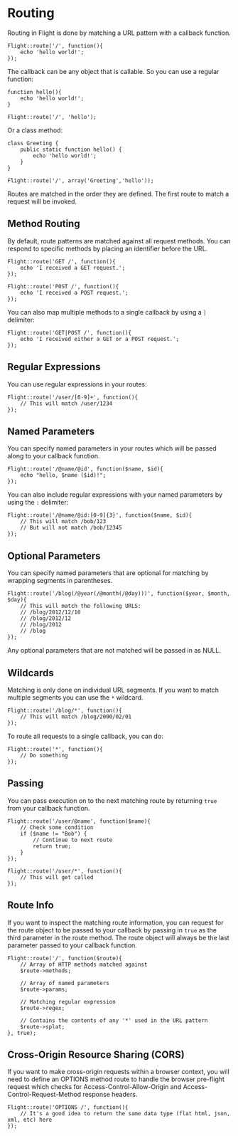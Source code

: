 # Routing

Routing in Flight is done by matching a URL pattern with a callback function.

``` php?start_inline=1
Flight::route('/', function(){
    echo 'hello world!';
});
```

The callback can be any object that is callable. So you can use a regular function:

``` php?start_inline=1
function hello(){
    echo 'hello world!';
}

Flight::route('/', 'hello');
```

Or a class method:

``` php?start_inline=1
class Greeting {
    public static function hello() {
        echo 'hello world!';
    }
}

Flight::route('/', array('Greeting','hello'));
```

Routes are matched in the order they are defined. The first route to match a request will be invoked.

## Method Routing

By default, route patterns are matched against all request methods. You can respond to specific methods by placing an identifier before the URL.

``` php?start_inline=1
Flight::route('GET /', function(){
    echo 'I received a GET request.';
});

Flight::route('POST /', function(){
    echo 'I received a POST request.';
});
```

You can also map multiple methods to a single callback by using a `|` delimiter:

``` php?start_inline=1
Flight::route('GET|POST /', function(){
    echo 'I received either a GET or a POST request.';
});
```

## Regular Expressions

You can use regular expressions in your routes:

``` php?start_inline=1
Flight::route('/user/[0-9]+', function(){
    // This will match /user/1234
});
```

## Named Parameters

You can specify named parameters in your routes which will be passed along to your callback function.

``` php?start_inline=1
Flight::route('/@name/@id', function($name, $id){
    echo "hello, $name ($id)!";
});
```

You can also include regular expressions with your named parameters by using the `:` delimiter:

``` php?start_inline=1
Flight::route('/@name/@id:[0-9]{3}', function($name, $id){
    // This will match /bob/123
    // But will not match /bob/12345
});
```

## Optional Parameters

You can specify named parameters that are optional for matching by wrapping segments in parentheses.

``` php?start_inline=1
Flight::route('/blog(/@year(/@month(/@day)))', function($year, $month, $day){
    // This will match the following URLS:
    // /blog/2012/12/10
    // /blog/2012/12
    // /blog/2012
    // /blog
});
```

Any optional parameters that are not matched will be passed in as NULL.

## Wildcards

Matching is only done on individual URL segments. If you want to match multiple segments you can use the `*` wildcard.

``` php?start_inline=1
Flight::route('/blog/*', function(){
    // This will match /blog/2000/02/01
});
```

To route all requests to a single callback, you can do:

``` php?start_inline=1
Flight::route('*', function(){
    // Do something
});
```

## Passing

You can pass execution on to the next matching route by returning `true` from your callback function.

``` php?start_inline=1
Flight::route('/user/@name', function($name){
    // Check some condition
    if ($name != "Bob") {
        // Continue to next route
        return true;
    }
});

Flight::route('/user/*', function(){
    // This will get called
});
```

## Route Info

If you want to inspect the matching route information, you can request for the route
object to be passed to your callback by passing in `true` as the third parameter in
the route method. The route object will always be the last parameter passed to your
callback function.

``` php?start_inline=1
Flight::route('/', function($route){
    // Array of HTTP methods matched against
    $route->methods;

    // Array of named parameters
    $route->params;

    // Matching regular expression
    $route->regex;

    // Contains the contents of any '*' used in the URL pattern
    $route->splat;
}, true);
```

## Cross-Origin Resource Sharing (CORS)

If you want to make cross-origin requests within a browser context, you will need to
define an OPTIONS method route to handle the browser pre-flight request which checks
for Access-Control-Allow-Origin and Access-Control-Request-Method response headers.

``` php?start_inline=1
Flight::route('OPTIONS /', function(){
    // It's a good idea to return the same data type (flat html, json, xml, etc) here
});
```